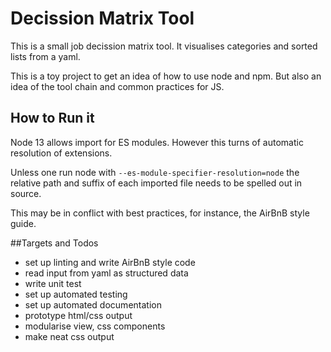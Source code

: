 # Decission Matrix Tool
This is a small job decission matrix tool.
It visualises categories and sorted lists from a yaml.

This is a toy project to get an idea of how to use node
and npm. But also an idea of the tool chain and common
practices for JS.

## How to Run it
Node 13 allows import for ES modules. However this turns of
automatic resolution of extensions.

Unless one run node with
`--es-module-specifier-resolution=node`
the relative path and suffix of each imported file needs to
be spelled out in source.

This may be in conflict with best practices, for instance, the
AirBnB style guide.

##Targets and Todos
* set up linting and write AirBnB style code
* read input from yaml as structured data
* write unit test
* set up automated testing
* set up automated documentation
* prototype html/css output
* modularise view, css components
* make neat css output
